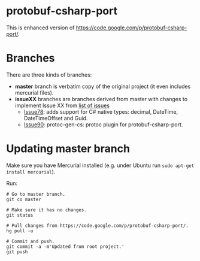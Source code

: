 protobuf-csharp-port
====================

This is enhanced version of https://code.google.com/p/protobuf-csharp-port/.

Branches
========

There are three kinds of branches:

 * **master** branch is verbatim copy of the original project (it even includes mercurial files).
 * **issueXX** branches are branches derived from master with changes to implement Issue XX from [list of issues](https://code.google.com/p/protobuf-csharp-port/issues/list)
   * [Issue78](https://code.google.com/p/protobuf-csharp-port/issues/detail?id=78): adds support for C# native types: decimal, DateTime, DateTimeOffset and Guid.
   * [Issue90](https://code.google.com/p/protobuf-csharp-port/issues/detail?id=90): protoc-gen-cs: protoc plugin for protobuf-csharp-port.

Updating master branch
======================

Make sure you have Mercurial installed (e.g. under Ubuntu run `sudo apt-get install mercurial`).

Run:

```
# Go to master branch.
git co master

# Make sure it has no changes.
git status

# Pull changes from https://code.google.com/p/protobuf-csharp-port/.
hg pull -u

# Commit and push.
git commit -a -m'Updated from root project.'
git push

```

